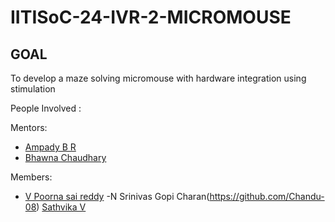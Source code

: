 # IITISoC-24-IVR-2-MICROMOUSE

## GOAL
To develop a maze solving micromouse with hardware integration using stimulation

People Involved : 

Mentors:
- [Ampady B R](https://github.com/ampady06)
- [Bhawna Chaudhary](https://github.com/WebWizard104)

Members:
<br>
- [V Poorna sai reddy](https://github.com/poornareddy396)
-N Srinivas Gopi Charan(https://github.com/Chandu-08)
[Sathvika V](https://github.com/sathvika1128)

